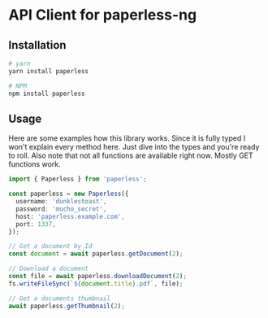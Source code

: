 # API Client for paperless-ng

## Installation

```bash
# yarn
yarn install paperless

# NPM
npm install paperless
```

## Usage

Here are some examples how this library works. Since it is fully typed I won't explain every method here. Just dive into the types and you're ready to roll. Also note that not all functions are available right now. Mostly GET functions work.

```ts
import { Paperless } from 'paperless';

const paperless = new Paperless({
  username: 'dunklestoast',
  password: 'mucho_secret',
  host: 'paperless.example.com',
  port: 1337,
});

// Get a document by Id
const document = await paperless.getDocument(2);

// Download a document
const file = await paperless.downloadDocument(2);
fs.writeFileSync(`${document.title}.pdf`, file);

// Get a documents thumbnail
await paperless.getThumbnail(2);
```
